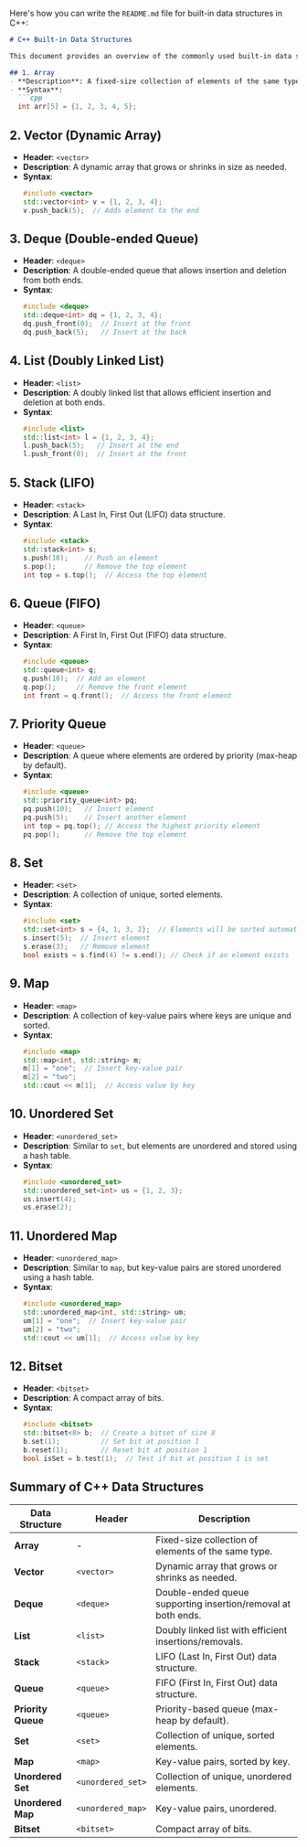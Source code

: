 Here's how you can write the `README.md` file for built-in data structures in C++:

```markdown
# C++ Built-in Data Structures

This document provides an overview of the commonly used built-in data structures available in C++ through its Standard Template Library (STL). These data structures help in efficiently organizing and manipulating data.

## 1. Array
- **Description**: A fixed-size collection of elements of the same type.
- **Syntax**:
  ```cpp
  int arr[5] = {1, 2, 3, 4, 5};
  ```

## 2. Vector (Dynamic Array)
- **Header**: `<vector>`
- **Description**: A dynamic array that grows or shrinks in size as needed.
- **Syntax**:
  ```cpp
  #include <vector>
  std::vector<int> v = {1, 2, 3, 4};
  v.push_back(5);  // Adds element to the end
  ```

## 3. Deque (Double-ended Queue)
- **Header**: `<deque>`
- **Description**: A double-ended queue that allows insertion and deletion from both ends.
- **Syntax**:
  ```cpp
  #include <deque>
  std::deque<int> dq = {1, 2, 3, 4};
  dq.push_front(0);  // Insert at the front
  dq.push_back(5);   // Insert at the back
  ```

## 4. List (Doubly Linked List)
- **Header**: `<list>`
- **Description**: A doubly linked list that allows efficient insertion and deletion at both ends.
- **Syntax**:
  ```cpp
  #include <list>
  std::list<int> l = {1, 2, 3, 4};
  l.push_back(5);   // Insert at the end
  l.push_front(0);  // Insert at the front
  ```

## 5. Stack (LIFO)
- **Header**: `<stack>`
- **Description**: A Last In, First Out (LIFO) data structure.
- **Syntax**:
  ```cpp
  #include <stack>
  std::stack<int> s;
  s.push(10);    // Push an element
  s.pop();       // Remove the top element
  int top = s.top();  // Access the top element
  ```

## 6. Queue (FIFO)
- **Header**: `<queue>`
- **Description**: A First In, First Out (FIFO) data structure.
- **Syntax**:
  ```cpp
  #include <queue>
  std::queue<int> q;
  q.push(10);  // Add an element
  q.pop();     // Remove the front element
  int front = q.front();  // Access the front element
  ```

## 7. Priority Queue
- **Header**: `<queue>`
- **Description**: A queue where elements are ordered by priority (max-heap by default).
- **Syntax**:
  ```cpp
  #include <queue>
  std::priority_queue<int> pq;
  pq.push(10);   // Insert element
  pq.push(5);    // Insert another element
  int top = pq.top(); // Access the highest priority element
  pq.pop();      // Remove the top element
  ```

## 8. Set
- **Header**: `<set>`
- **Description**: A collection of unique, sorted elements.
- **Syntax**:
  ```cpp
  #include <set>
  std::set<int> s = {4, 1, 3, 2};  // Elements will be sorted automatically
  s.insert(5);  // Insert element
  s.erase(3);   // Remove element
  bool exists = s.find(4) != s.end(); // Check if an element exists
  ```

## 9. Map
- **Header**: `<map>`
- **Description**: A collection of key-value pairs where keys are unique and sorted.
- **Syntax**:
  ```cpp
  #include <map>
  std::map<int, std::string> m;
  m[1] = "one";  // Insert key-value pair
  m[2] = "two";
  std::cout << m[1];  // Access value by key
  ```

## 10. Unordered Set
- **Header**: `<unordered_set>`
- **Description**: Similar to `set`, but elements are unordered and stored using a hash table.
- **Syntax**:
  ```cpp
  #include <unordered_set>
  std::unordered_set<int> us = {1, 2, 3};
  us.insert(4);
  us.erase(2);
  ```

## 11. Unordered Map
- **Header**: `<unordered_map>`
- **Description**: Similar to `map`, but key-value pairs are stored unordered using a hash table.
- **Syntax**:
  ```cpp
  #include <unordered_map>
  std::unordered_map<int, std::string> um;
  um[1] = "one";  // Insert key-value pair
  um[2] = "two";
  std::cout << um[1];  // Access value by key
  ```

## 12. Bitset
- **Header**: `<bitset>`
- **Description**: A compact array of bits.
- **Syntax**:
  ```cpp
  #include <bitset>
  std::bitset<8> b;  // Create a bitset of size 8
  b.set(1);          // Set bit at position 1
  b.reset(1);        // Reset bit at position 1
  bool isSet = b.test(1);  // Test if bit at position 1 is set
  ```

## Summary of C++ Data Structures

| Data Structure    | Header              | Description                                           |
|-------------------|---------------------|-------------------------------------------------------|
| **Array**         | -                   | Fixed-size collection of elements of the same type.   |
| **Vector**        | `<vector>`          | Dynamic array that grows or shrinks as needed.        |
| **Deque**         | `<deque>`           | Double-ended queue supporting insertion/removal at both ends. |
| **List**          | `<list>`            | Doubly linked list with efficient insertions/removals.|
| **Stack**         | `<stack>`           | LIFO (Last In, First Out) data structure.             |
| **Queue**         | `<queue>`           | FIFO (First In, First Out) data structure.            |
| **Priority Queue**| `<queue>`           | Priority-based queue (max-heap by default).           |
| **Set**           | `<set>`             | Collection of unique, sorted elements.                |
| **Map**           | `<map>`             | Key-value pairs, sorted by key.                       |
| **Unordered Set** | `<unordered_set>`   | Collection of unique, unordered elements.             |
| **Unordered Map** | `<unordered_map>`   | Key-value pairs, unordered.                           |
| **Bitset**        | `<bitset>`          | Compact array of bits.                                |




